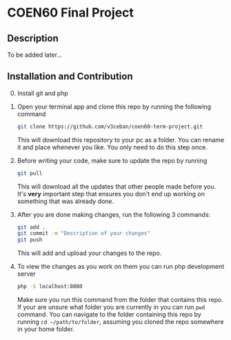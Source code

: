 # COEN60 Final Project

## Description

To be added later...

## Installation and Contribution

0. Install git and php

1. Open your terminal app and clone this repo by running the following command

   ```bash
   git clone https://github.com/v3ceban/coen60-term-project.git
   ```

   This will download this repository to your pc as a folder. You can rename it
   and place whenever you like. You only need to do this step once.

2. Before writing your code, make sure to update the repo by running

   ```bash
   git pull
   ```

   This will download all the updates that other people made before you. It's **very**
   important step that ensures you don't end up working on something that was
   already done.

3. After you are done making changes, run the following 3 commands:

   ```bash
   git add .
   git commit -m "Description of your changes"
   git push
   ```

   This will add and upload your changes to the repo.

4. To view the changes as you work on them you can run php development server

   ```bash
   php -S localhost:8080
   ```

   Make sure you run this command from the folder that contains this repo.
   If your are unsure what folder you are currently in you can run `pwd` command.
   You can navigate to the folder containing this repo by running `cd ~/path/to/folder`,
   assuming you cloned the repo somewhere in your home folder.
